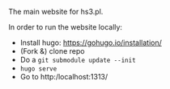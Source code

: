 The main website for hs3.pl.

In order to run the website locally:

- Install hugo: https://gohugo.io/installation/
- (Fork &) clone repo
- Do a `git submodule update --init`
- `hugo serve`
- Go to http:/localhost:1313/
